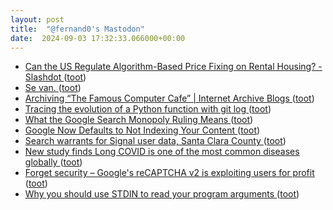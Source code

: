 ```yaml
---
layout: post
title:  "@fernand0's Mastodon"
date:  2024-09-03 17:32:33.066000+00:00
---
```

*  [Can the US Regulate Algorithm-Based Price Fixing on Rental Housing? - Slashdot ](https://news.slashdot.org/story/24/08/17/1724214/can-the-us-regulate-algorithm-based-price-fixing-on-rental-housin) ([toot](https://mastodon.social/@fernand0/113074815176012450))
*  [Se van. ](https://avecesunafoto.wordpress.com/2024/09/03/se-van) ([toot](https://mastodon.social/@fernand0/113074754445721595))
*  [Archiving “The Famous Computer Cafe” \| Internet Archive Blogs ](https://blog.archive.org/2024/08/19/archiving-the-famous-computer-cafe) ([toot](https://mastodon.social/@fernand0/113074518559891224))
*  [Tracing the evolution of a Python function with git log ](https://nerderati.com/tracing-the-evolution-of-a-python-function-with-git-log) ([toot](https://mastodon.social/@fernand0/113074254631838089))
*  [What the Google Search Monopoly Ruling Means ](https://www.scientificamerican.com/article/what-the-google-search-monopoly-ruling-means) ([toot](https://mastodon.social/@fernand0/113074012626500989))
*  [Google Now Defaults to Not Indexing Your Content ](https://www.vincentschmalbach.com/google-now-defaults-to-not-indexing-your-content) ([toot](https://mastodon.social/@fernand0/113073753208814506))
*  [Search warrants for Signal user data, Santa Clara County ](https://signal.org/bigbrother/santa-clara-county) ([toot](https://mastodon.social/@fernand0/113073688295495130))
*  [New study finds Long COVID is one of the most common diseases globally ](https://www.wsws.org/en/articles/2024/08/09/wskf-a09.htm) ([toot](https://mastodon.social/@fernand0/113073288535278070))
*  [Forget security – Google's reCAPTCHA v2 is exploiting users for profit ](https://www.theregister.com/2024/07/24/googles_recaptchav2_labo) ([toot](https://mastodon.social/@fernand0/113073101360218871))
*  [Why you should use STDIN to read your program arguments ](https://victoronsoftware.com/posts/get-args-from-stdin) ([toot](https://mastodon.social/@fernand0/113072910011802998))
